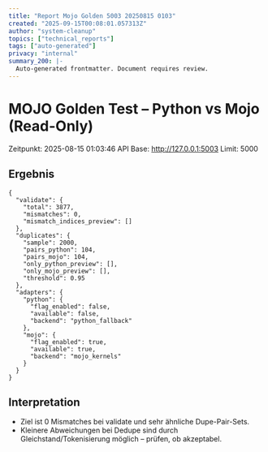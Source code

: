```yaml
---
title: "Report Mojo Golden 5003 20250815 0103"
created: "2025-09-15T00:08:01.057313Z"
author: "system-cleanup"
topics: ["technical_reports"]
tags: ["auto-generated"]
privacy: "internal"
summary_200: |-
  Auto-generated frontmatter. Document requires review.
---
```


# MOJO Golden Test – Python vs Mojo (Read-Only)

Zeitpunkt: 2025-08-15 01:03:46
API Base: http://127.0.0.1:5003
Limit: 5000

## Ergebnis
```
{
  "validate": {
    "total": 3877,
    "mismatches": 0,
    "mismatch_indices_preview": []
  },
  "duplicates": {
    "sample": 2000,
    "pairs_python": 104,
    "pairs_mojo": 104,
    "only_python_preview": [],
    "only_mojo_preview": [],
    "threshold": 0.95
  },
  "adapters": {
    "python": {
      "flag_enabled": false,
      "available": false,
      "backend": "python_fallback"
    },
    "mojo": {
      "flag_enabled": true,
      "available": true,
      "backend": "mojo_kernels"
    }
  }
}
```

## Interpretation
- Ziel ist 0 Mismatches bei validate und sehr ähnliche Dupe-Pair-Sets.
- Kleinere Abweichungen bei Dedupe sind durch Gleichstand/Tokenisierung möglich – prüfen, ob akzeptabel.
